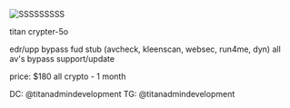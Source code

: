 ![SSSSSSSSS](https://github.com/user-attachments/assets/15a1380f-cf0d-4790-a823-5c0cc58afc8a)



titan crypter-5o

edr/upp bypass
fud stub (avcheck, kleenscan, websec, run4me, dyn)
all av's bypass 
support/update

price: $180 all crypto - 1 month

DC: @titanadmindevelopment
TG: @titanadmindevelopment



